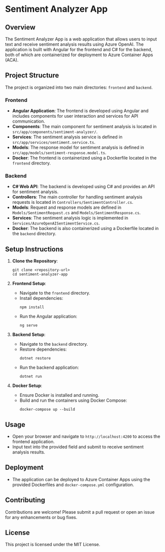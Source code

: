 # Sentiment Analyzer App

## Overview
The Sentiment Analyzer App is a web application that allows users to input text and receive sentiment analysis results using Azure OpenAI. The application is built with Angular for the frontend and C# for the backend, both of which are containerized for deployment to Azure Container Apps (ACA).

## Project Structure
The project is organized into two main directories: `frontend` and `backend`.

### Frontend
- **Angular Application**: The frontend is developed using Angular and includes components for user interaction and services for API communication.
- **Components**: The main component for sentiment analysis is located in `src/app/components/sentiment-analyzer/`.
- **Services**: The sentiment analysis service is defined in `src/app/services/sentiment.service.ts`.
- **Models**: The response model for sentiment analysis is defined in `src/app/models/sentiment-response.model.ts`.
- **Docker**: The frontend is containerized using a Dockerfile located in the `frontend` directory.

### Backend
- **C# Web API**: The backend is developed using C# and provides an API for sentiment analysis.
- **Controllers**: The main controller for handling sentiment analysis requests is located in `Controllers/SentimentController.cs`.
- **Models**: Request and response models are defined in `Models/SentimentRequest.cs` and `Models/SentimentResponse.cs`.
- **Services**: The sentiment analysis logic is implemented in `Services/AzureOpenAISentimentService.cs`.
- **Docker**: The backend is also containerized using a Dockerfile located in the `backend` directory.

## Setup Instructions
1. **Clone the Repository**: 
   ```
   git clone <repository-url>
   cd sentiment-analyzer-app
   ```

2. **Frontend Setup**:
   - Navigate to the `frontend` directory.
   - Install dependencies:
     ```
     npm install
     ```
   - Run the Angular application:
     ```
     ng serve
     ```

3. **Backend Setup**:
   - Navigate to the `backend` directory.
   - Restore dependencies:
     ```
     dotnet restore
     ```
   - Run the backend application:
     ```
     dotnet run
     ```

4. **Docker Setup**:
   - Ensure Docker is installed and running.
   - Build and run the containers using Docker Compose:
     ```
     docker-compose up --build
     ```

## Usage
- Open your browser and navigate to `http://localhost:4200` to access the frontend application.
- Input text into the provided field and submit to receive sentiment analysis results.

## Deployment
- The application can be deployed to Azure Container Apps using the provided Dockerfiles and `docker-compose.yml` configuration.

## Contributing
Contributions are welcome! Please submit a pull request or open an issue for any enhancements or bug fixes.

## License
This project is licensed under the MIT License.